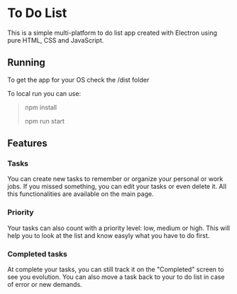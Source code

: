 # To Do List

This is a simple multi-platform to do list app created with Electron using pure HTML, CSS and JavaScript.

## Running 

To get the app for your OS check the /dist folder

To local run you can use:
> npm install
> 
> npm run start

## Features

### Tasks

You can create new tasks to remember or organize your personal or work jobs. 
If you missed something, you can edit your tasks or even delete it.
All this functionalities are available on the main page.

### Priority

Your tasks can also count with a priority level: low, medium or high. This will help you to look at the list and know easyly what you have to do first.

### Completed tasks

At complete your tasks, you can still track it on the "Completed" screen to see you evolution. You can also move a task back to your to do list in case of 
error or new demands.
